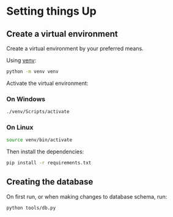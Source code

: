 # Setting things Up

## Create a virtual environment

Create a virtual environment by your preferred means.

Using [venv](https://docs.python.org/3/tutorial/venv.html):

```sh
python -m venv venv
```

Activate the virtual environment:

### On Windows

```sh
./venv/Scripts/activate
```

### On Linux

```sh
source venv/bin/activate
```

Then install the dependencies:

```sh
pip install -r requirements.txt
```

## Creating the database

On first run, or when making changes to database schema, run:

```sh
python tools/db.py
```
